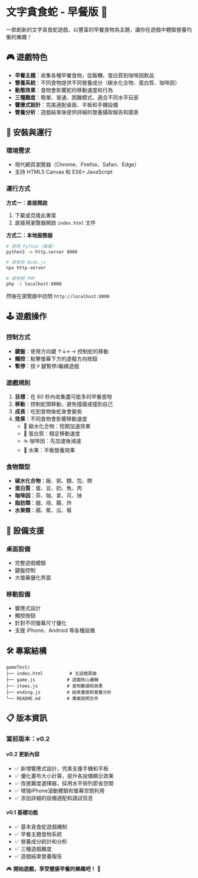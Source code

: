 # 文字貪食蛇 - 早餐版 🍳

一款創新的文字貪食蛇遊戲，以豐富的早餐食物為主題，讓你在遊戲中體驗營養均衡的樂趣！

## 🎮 遊戲特色

- **早餐主題**：收集各種早餐食物，從飯糰、蛋白質到咖啡因飲品
- **營養系統**：不同食物提供不同營養成分（碳水化合物、蛋白質、咖啡因）
- **動態效果**：食物會影響蛇的移動速度和行為
- **三種難度**：簡單、普通、困難模式，適合不同水平玩家
- **響應式設計**：完美適配桌面、平板和手機設備
- **營養分析**：遊戲結束後提供詳細的營養攝取報告和圖表

## 🚀 安裝與運行

### 環境需求
- 現代網頁瀏覽器（Chrome、Firefox、Safari、Edge）
- 支持 HTML5 Canvas 和 ES6+ JavaScript

### 運行方式

**方式一：直接開啟**
1. 下載或克隆此專案
2. 直接用瀏覽器開啟 `index.html` 文件

**方式二：本地服務器**
```bash
# 使用 Python（推薦）
python3 -m http.server 8000

# 或使用 Node.js
npx http-server

# 或使用 PHP
php -S localhost:8000
```

然後在瀏覽器中訪問 `http://localhost:8000`

## 🕹️ 遊戲操作

### 控制方式
- **鍵盤**：使用方向鍵 ↑↓←→ 控制蛇的移動
- **觸控**：點擊螢幕下方的虛擬方向按鈕
- **暫停**：按 `P` 鍵暫停/繼續遊戲

### 遊戲規則
1. **目標**：在 60 秒內收集盡可能多的早餐食物
2. **移動**：控制蛇頭移動，避免撞牆或撞到自己
3. **成長**：吃到食物後蛇身會變長
4. **效果**：不同食物會影響移動速度
   - 🍚 碳水化合物：短期加速效果
   - 🥚 蛋白質：穩定移動速度
   - ☕ 咖啡因：先加速後減速
   - 🍎 水果：平衡營養效果

### 食物類型
- **碳水化合物**：飯、粥、麵、包、餅
- **蛋白質**：蛋、豆、奶、魚、肉
- **咖啡因**：茶、咖、拿、可、抹
- **脂肪類**：腿、培、腸、炸
- **水果類**：蘋、蕉、瓜、莓

## 📱 設備支援

### 桌面設備
- 完整遊戲體驗
- 鍵盤控制
- 大螢幕優化界面

### 移動設備
- 響應式設計
- 觸控按鈕
- 針對不同螢幕尺寸優化
- 支援 iPhone、Android 等各種設備

## 🛠️ 專案結構

```
gameTest/
├── index.html          # 主遊戲頁面
├── game.js            # 遊戲核心邏輯
├── items.js           # 食物數據和效果
├── ending.js          # 結束畫面和營養分析
└── README.md          # 專案說明文件
```

## 📋 版本資訊

### 當前版本：v0.2

#### v0.2 更新內容
- ✅ 新增響應式設計，完美支援手機和平板
- ✅ 優化畫布大小計算，提升各設備顯示效果
- ✅ 改進難度選擇器，採用水平排列節省空間
- ✅ 增強iPhone滾動體驗和螢幕空間利用
- ✅ 添加詳細的設備適配和調試信息

#### v0.1 基礎功能
- ✅ 基本貪食蛇遊戲機制
- ✅ 早餐主題食物系統
- ✅ 營養成分統計和分析
- ✅ 三種遊戲難度
- ✅ 遊戲結束營養報告

🎮 **開始遊戲，享受健康早餐的樂趣吧！** 🍳
